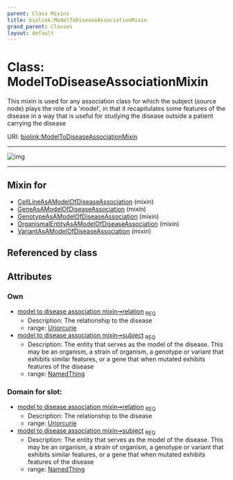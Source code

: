 ```yaml
---
parent: Class Mixins
title: biolink:ModelToDiseaseAssociationMixin
grand_parent: Classes
layout: default
---
```


# Class: ModelToDiseaseAssociationMixin


This mixin is used for any association class for which the subject (source node) plays the role of a 'model', in that it recapitulates some features of the disease in a way that is useful for studying the disease outside a patient carrying the disease

URI: [biolink:ModelToDiseaseAssociationMixin](https://w3id.org/biolink/vocab/ModelToDiseaseAssociationMixin)


---

![img](http://yuml.me/diagram/nofunky;dir:TB/class/[NamedThing],[NamedThing]%3Csubject%201..1-%20[ModelToDiseaseAssociationMixin%7Crelation:uriorcurie],[VariantAsAModelOfDiseaseAssociation]uses%20-.-%3E[ModelToDiseaseAssociationMixin],[OrganismalEntityAsAModelOfDiseaseAssociation]uses%20-.-%3E[ModelToDiseaseAssociationMixin],[GenotypeAsAModelOfDiseaseAssociation]uses%20-.-%3E[ModelToDiseaseAssociationMixin],[GeneAsAModelOfDiseaseAssociation]uses%20-.-%3E[ModelToDiseaseAssociationMixin],[CellLineAsAModelOfDiseaseAssociation]uses%20-.-%3E[ModelToDiseaseAssociationMixin],[VariantAsAModelOfDiseaseAssociation],[OrganismalEntityAsAModelOfDiseaseAssociation],[GenotypeAsAModelOfDiseaseAssociation],[GeneAsAModelOfDiseaseAssociation],[CellLineAsAModelOfDiseaseAssociation])

---


## Mixin for

 * [CellLineAsAModelOfDiseaseAssociation](CellLineAsAModelOfDiseaseAssociation.md) (mixin) 
 * [GeneAsAModelOfDiseaseAssociation](GeneAsAModelOfDiseaseAssociation.md) (mixin) 
 * [GenotypeAsAModelOfDiseaseAssociation](GenotypeAsAModelOfDiseaseAssociation.md) (mixin) 
 * [OrganismalEntityAsAModelOfDiseaseAssociation](OrganismalEntityAsAModelOfDiseaseAssociation.md) (mixin) 
 * [VariantAsAModelOfDiseaseAssociation](VariantAsAModelOfDiseaseAssociation.md) (mixin) 

## Referenced by class


## Attributes


### Own

 * [model to disease association mixin➞relation](model_to_disease_association_mixin_relation.md)  <sub>REQ</sub>
    * Description: The relationship to the disease
    * range: [Uriorcurie](types/Uriorcurie.md)
 * [model to disease association mixin➞subject](model_to_disease_association_mixin_subject.md)  <sub>REQ</sub>
    * Description: The entity that serves as the model of the disease. This may be an organism, a strain of organism, a genotype or variant that exhibits similar features, or a gene that when mutated exhibits features of the disease
    * range: [NamedThing](NamedThing.md)

### Domain for slot:

 * [model to disease association mixin➞relation](model_to_disease_association_mixin_relation.md)  <sub>REQ</sub>
    * Description: The relationship to the disease
    * range: [Uriorcurie](types/Uriorcurie.md)
 * [model to disease association mixin➞subject](model_to_disease_association_mixin_subject.md)  <sub>REQ</sub>
    * Description: The entity that serves as the model of the disease. This may be an organism, a strain of organism, a genotype or variant that exhibits similar features, or a gene that when mutated exhibits features of the disease
    * range: [NamedThing](NamedThing.md)
